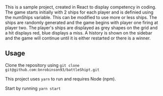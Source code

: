 This is a sample project, created in React to display competency in coding. The game starts initially with 2 ships for each player and is definied using the numShips variable. This can be modified to use more or less ships. The ships are randomly generated and the game begins with player one firing at player two. The player's ships are displayed as grey shapes on the grid and a hit displays red, blue displays a miss. A history is shown on the sidebar and the game will continue until it is either restarted or there is a winner.

## Usage
Clone the repository using
`git clone git@github.com:bnrobinson93/battleShipt.git`

This project uses `yarn` to run and requires Node (npm).

Start by running `yarn start`
